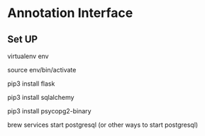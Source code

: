 # Annotation Interface

Set UP
-------
virtualenv env

source env/bin/activate

pip3 install flask

pip3 install sqlalchemy

pip3 install psycopg2-binary

brew services start postgresql (or other ways to start postgresql)